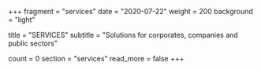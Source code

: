 +++
fragment = "services"
date = "2020-07-22"
weight = 200
background = "light"

title = "SERVICES"
subtitle = "Solutions for corporates, companies and public sectors"

count = 0
section = "services"
read_more = false
+++
